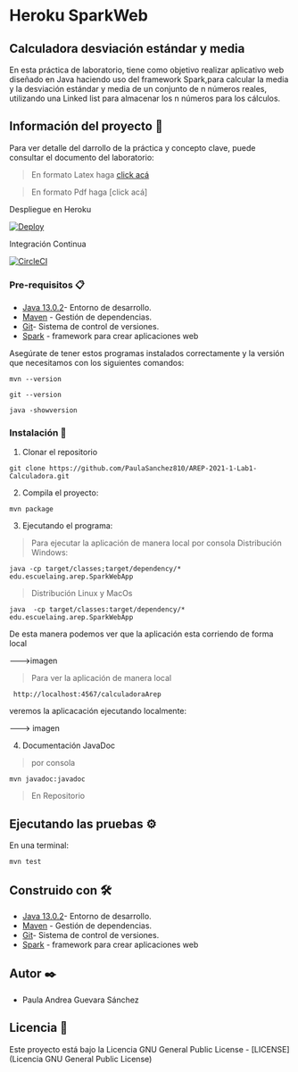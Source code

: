 # Heroku SparkWeb
## Calculadora desviación estándar y media
En esta práctica de laboratorio, tiene como objetivo realizar aplicativo web diseñado en Java haciendo uso del framework Spark,para calcular la media y la  desviación estándar y media de un conjunto de n números reales, utilizando una Linked list para almacenar los n números para los cálculos.

## Información del proyecto 🚀

Para ver detalle del darrollo de la práctica y concepto clave, puede consultar el documento del laboratorio:

> En formato Latex haga [click acá](https://www.overleaf.com/project/601551db2e066306a40817fe)

> En formato Pdf haga [click acá]

Despliegue en Heroku

[![Deploy](https://www.herokucdn.com/deploy/button.svg)](https://calculadora-app-arep.herokuapp.com/calculadoraArep)

Integración Continua

[![CircleCI](https://circleci.com/gh/circleci/circleci-docs.svg?style=svg)](https://app.circleci.com/pipelines/github/PaulaSanchez810/Lab2-AREP-Heroku)

### Pre-requisitos 📋

* [Java 13.0.2](https://www.oracle.com/co/java/technologies/javase-jdk13-downloads.html)- Entorno de desarrollo.
* [Maven](https://maven.apache.org) - Gestión de dependencias.
* [Git](https://git-scm.com)- Sistema de control de versiones.
* [Spark](http://sparkjava.com) - framework para crear aplicaciones web

Asegúrate de tener estos programas instalados correctamente y la versión que necesitamos con los siguientes comandos:

```
mvn --version
```
```
git --version 
```
```
java -showversion 
```
### Instalación 🔧

1. Clonar el repositorio

```
git clone https://github.com/PaulaSanchez810/AREP-2021-1-Lab1-Calculadora.git
```

2. Compila el proyecto:

```
mvn package
```
3. Ejecutando el programa:
> Para ejecutar la aplicación de manera local por consola
Distribución Windows:
```
java -cp target/classes;target/dependency/* edu.escuelaing.arep.SparkWebApp
```
> Distribución Linux y MacOs
```
java  -cp target/classes:target/dependency/* edu.escuelaing.arep.SparkWebApp
```
De esta manera podemos ver que la aplicación esta corriendo de forma local

--->imagen

> Para ver la aplicación de manera local 
```
 http://localhost:4567/calculadoraArep
```
veremos la aplicacación ejecutando localmente:
 
---> imagen 
 
4. Documentación JavaDoc
 
> por consola 

```
mvn javadoc:javadoc
```
> En Repositorio

## Ejecutando las pruebas ⚙️

En una terminal:

```
mvn test
```

## Construido con 🛠️

* [Java 13.0.2](https://www.oracle.com/co/java/technologies/javase-jdk13-downloads.html)- Entorno de desarrollo.
* [Maven](https://maven.apache.org) - Gestión de dependencias.
* [Git](https://git-scm.com)- Sistema de control de versiones.
* [Spark](http://sparkjava.com) - framework para crear aplicaciones web


## Autor ✒️

* Paula Andrea Guevara Sánchez

## Licencia 📄

Este proyecto está bajo la Licencia GNU General Public License - [LICENSE](Licencia GNU General Public License) 
